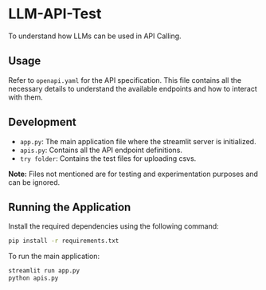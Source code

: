 # LLM-API-Test

To understand how LLMs can be used in API Calling.

## Usage

Refer to `openapi.yaml` for the API specification. This file contains all the necessary details to understand the available endpoints and how to interact with them.

## Development

- `app.py`: The main application file where the streamlit server is initialized.
- `apis.py`: Contains all the API endpoint definitions.
- `try folder`: Contains the test files for uploading csvs.

**Note:** Files not mentioned are for testing and experimentation purposes and can be ignored.

## Running the Application

Install the required dependencies using the following command:

```bash
pip install -r requirements.txt
```

To run the main application:

```bash
streamlit run app.py
python apis.py
```

